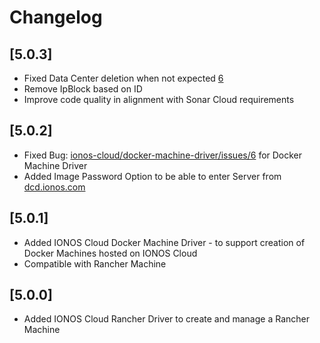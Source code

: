 # Changelog

## \[5.0.3\]

* Fixed Data Center deletion when not expected [6](https://github.com/ionos-cloud/docker-machine-driver/issues/6)
* Remove IpBlock based on ID
* Improve code quality in alignment with Sonar Cloud requirements

## \[5.0.2\]

* Fixed Bug: [ionos-cloud/docker-machine-driver/issues/6](https://github.com/ionos-cloud/docker-machine-driver/issues/6) for Docker Machine Driver
* Added Image Password Option to be able to enter Server from [dcd.ionos.com](https://dcd.ionos.com/latest/)

## \[5.0.1\]

* Added IONOS Cloud Docker Machine Driver - to support creation of Docker Machines hosted on IONOS Cloud
* Compatible with Rancher Machine

## \[5.0.0\]

* Added IONOS Cloud Rancher Driver to create and manage a Rancher Machine

